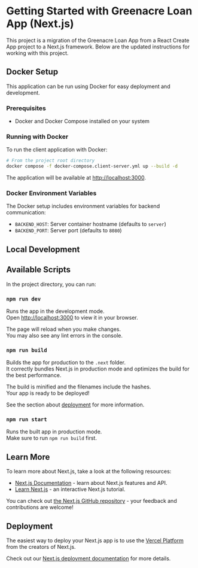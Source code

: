 # Getting Started with Greenacre Loan App (Next.js)

This project is a migration of the Greenacre Loan App from a React Create App project to a Next.js framework. Below are the updated instructions for working with this project.

## Docker Setup

This application can be run using Docker for easy deployment and development.

### Prerequisites

* Docker and Docker Compose installed on your system

### Running with Docker

To run the client application with Docker:

```bash
# From the project root directory
docker compose -f docker-compose.client-server.yml up --build -d
```

The application will be available at <http://localhost:3000>.

### Docker Environment Variables

The Docker setup includes environment variables for backend communication:

* `BACKEND_HOST`: Server container hostname (defaults to `server`)
* `BACKEND_PORT`: Server port (defaults to `8080`)

## Local Development

## Available Scripts

In the project directory, you can run:

### `npm run dev`

Runs the app in the development mode.\
Open [http://localhost:3000](http://localhost:3000) to view it in your browser.

The page will reload when you make changes.\
You may also see any lint errors in the console.

### `npm run build`

Builds the app for production to the `.next` folder.\
It correctly bundles Next.js in production mode and optimizes the build for the best performance.

The build is minified and the filenames include the hashes.\
Your app is ready to be deployed!

See the section about [deployment](https://nextjs.org/docs/app/building-your-application/deploying) for more information.

### `npm run start`

Runs the built app in production mode.\
Make sure to run `npm run build` first.

## Learn More

To learn more about Next.js, take a look at the following resources:

* [Next.js Documentation](https://nextjs.org/docs) - learn about Next.js features and API.
* [Learn Next.js](https://nextjs.org/learn) - an interactive Next.js tutorial.

You can check out [the Next.js GitHub repository](https://github.com/vercel/next.js) - your feedback and contributions are welcome!

## Deployment

The easiest way to deploy your Next.js app is to use the [Vercel Platform](https://vercel.com/new?utm_medium=default-template&filter=next.js&utm_source=create-next-app&utm_campaign=create-next-app-readme) from the creators of Next.js.

Check out our [Next.js deployment documentation](https://nextjs.org/docs/app/building-your-application/deploying) for more details.
